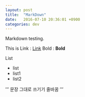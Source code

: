```yaml
---
layout: post
title:  "MarkDown"
date:   2016-07-10 20:36:01 +0900
categories: dev
---
```

Markdown testing. 

This is Link : [Link](http://softroom.naver.com)
Bold : **Bold**

List
* list
* list1
* list2

’’’
문장 그대로 쓰기기
줄바꿈
’’’

<!--stackedit_data:
eyJoaXN0b3J5IjpbMTE5NDY2NDAwNywtMzgwODQwMDAyXX0=
-->
